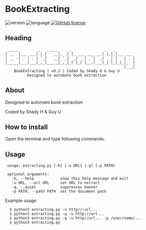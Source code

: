 # BookExtracting

![version](https://img.shields.io/badge/version-0.2-red.svg)
![language](https://img.shields.io/badge/language-python3%2B-blue.svg)
[![GitHub license](https://img.shields.io/github/license/shaddih1/BookExtracting.svg)](https://github.com/shaddih1/BookExtracting/blob/master/LICENSE)

## Heading
     _____         _   _____     _               _   _
    | __  |___ ___| |_|   __|_ _| |_ ___ ___ ___| |_|_|___ ___
    | __ -| . | . | '_|   __|_'_|  _|  _| .'|  _|  _| |   | . | 
    |_____|___|___|_,_|_____|_,_|_| |_| |__,|___|_| |_|_|_|_  |
                                                          |___|
        BookExtracting | v0.2 | Coded by Shady H & Guy U
              Designed to automate book extraction

## About 
Designed to automate book extraction

Coded by Shady H & Guy U

## How to install
Open the terminal and type following commands.

   
## Usage
     usage: extracting.py [-h] [-u URL] [-q] [-p PATH]
     
     optional arguments:
       -h, --help            show this help message and exit
       -u URL, --url URL     set URL to extract
       -q, --quiet           suppresses banner
       -p PATH, --path PATH  set the document path
      
 Example usage:
 
      $ python3 extracting.py -u http//:url... 
      $ python3 extracting.py -q -u http://url... 
      $ python3 extracting.py -q -u http//url... -p /user/name/...
      $ python3 extracting.py 
